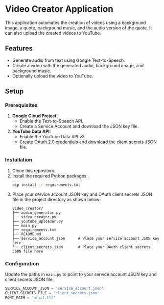 # Video Creator Application

This application automates the creation of videos using a background image, a quote, background music, and the audio version of the quote. It can also upload the created videos to YouTube.

## Features
- Generate audio from text using Google Text-to-Speech.
- Create a video with the generated audio, background image, and background music.
- Optionally upload the video to YouTube.

## Setup

### Prerequisites
1. **Google Cloud Project**:
   - Enable the Text-to-Speech API.
   - Create a Service Account and download the JSON key file.
2. **YouTube Data API**:
   - Enable the YouTube Data API v3.
   - Create OAuth 2.0 credentials and download the client secrets JSON file.

### Installation

1. Clone this repository.
2. Install the required Python packages:
    ```bash
    pip install -r requirements.txt
    ```
3. Place your service account JSON key and OAuth client secrets JSON file in the project directory as shown below:
    ```
    video_creator/
    ├── audio_generator.py
    ├── video_creator.py
    ├── youtube_uploader.py
    ├── main.py
    ├── requirements.txt
    ├── README.md
    ├── service_account.json      # Place your service account JSON key here
    └── client_secrets.json       # Place your OAuth client secrets JSON file here
    ```

### Configuration

Update the paths in `main.py` to point to your service account JSON key and client secrets JSON file:
```python
SERVICE_ACCOUNT_JSON = 'service_account.json'
CLIENT_SECRETS_FILE = 'client_secrets.json'
FONT_PATH = 'arial.ttf'
